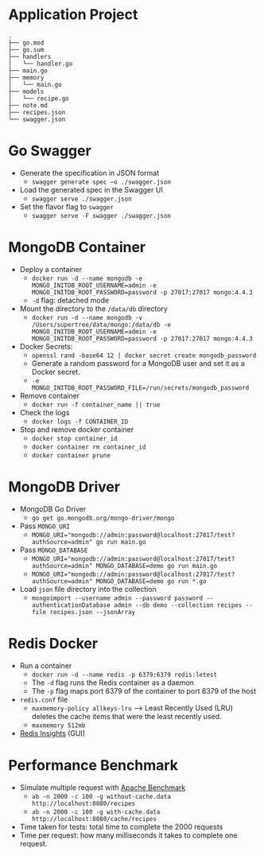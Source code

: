 # Application Project
```
.
├── go.mod
├── go.sum
├── handlers
│   └── handler.go
├── main.go
├── memory
│   └── main.go
├── models
│   └── recipe.go
├── note.md
├── recipes.json
└── swagger.json
```

# Go Swagger
- Generate the specification in JSON format
  - `swagger generate spec –o ./swagger.json`
- Load the generated spec in the Swagger UI
  - `swagger serve ./swagger.json`
- Set the flavor flag to `swagger`
  - `swagger serve -F swagger ./swagger.json`

# MongoDB Container
- Deploy a container
  - `docker run -d --name mongodb -e MONGO_INITDB_ROOT_USERNAME=admin -e MONGO_INITDB_ROOT_PASSWORD=password -p 27017:27017 mongo:4.4.3`
  - `-d` flag: detached mode
- Mount the directory to the `/data/db` directory
  - `docker run -d --name mongodb -v /Users/supertree/data/mongo:/data/db -e MONGO_INITDB_ROOT_USERNAME=admin -e MONGO_INITDB_ROOT_PASSWORD=password -p 27017:27017 mongo:4.4.3`
- Docker Secrets: 
  - `openssl rand -base64 12 | docker secret create mongodb_password`
  - Generate a random password for a MongoDB user and set it as a Docker secret.
  - `-e MONGO_INITDB_ROOT_PASSWORD_FILE=/run/secrets/mongodb_password`
- Remove container
  - `docker run -f container_name || true`
- Check the logs
  - `docker logs -f CONTAINER_ID`
- Stop and remove docker container
  - `docker stop container_id`
  - `docker container rm container_id`
  - `docker container prune`

# MongoDB Driver
- MongoDB Go Driver
  - `go get go.mongodb.org/mongo-driver/mongo`
- Pass `MONGO_URI`
  - `MONGO_URI="mongodb://admin:password@localhost:27017/test?authSource=admin" go run main.go`
- Pass `MONGO_DATABASE`
  - `MONGO_URI="mongodb://admin:password@localhost:27017/test?authSource=admin" MONGO_DATABASE=demo go run main.go`
  - `MONGO_URI="mongodb://admin:password@localhost:27017/test?authSource=admin" MONGO_DATABASE=demo go run *.go`
- Load `json` file directory into the collection
  - `mongoimport --username admin --password password --authenticationDatabase admin --db demo --collection recipes --file recipes.json --jsonArray`

# Redis Docker
- Run a container
  - `docker run -d --name redis -p 6379:6379 redis:letest`
  - The `-d` flag runs the Redis container as a daemon
  - The `-p` flag maps port 6379 of the container to port 6379 of the host
- `redis.conf` file
  - `maxmemory-policy allkeys-lru` --> Least Recently Used (LRU) deletes the cache items that were the least recently used.
  - `maxmemory 512mb`
- [Redis Insights](https://redislabs.com/fr/redis-enterprise/redis-insight/) (GUI)

# Performance Benchmark
- Simulate multiple request with [Apache Benchmark](https://httpd.apache.org/docs/2.4/programs/ab.html)
  - `ab -n 2000 -c 100 -g without-cache.data http://localhost:8080/recipes`
  - `ab -n 2000 -c 100 -g with-cache.data http://localhost:8080/cache/recipes`
- Time taken for tests: total time to complete the 2000 requests
- Time per request: how many milliseconds it takes to complete one request.